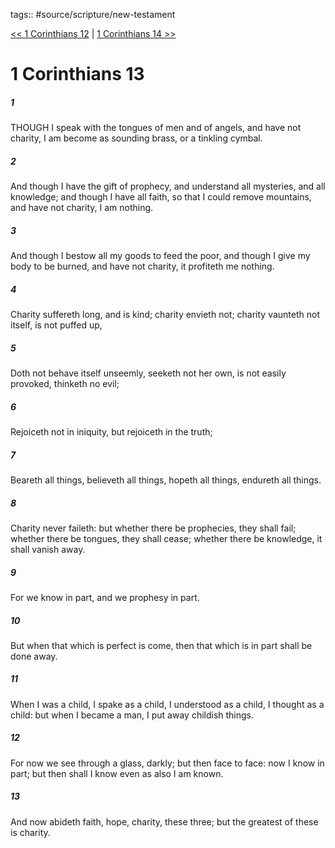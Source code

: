 tags:: #source/scripture/new-testament

[<< 1 Corinthians 12](new-testament/07_1_Corinthians/1_Corinthians_12.md) | [1 Corinthians 14 >>](new-testament/07_1_Corinthians/1_Corinthians_14.md)

# 1 Corinthians 13

##### 1

THOUGH I speak with the tongues of men and of angels, and have not charity, I am become as sounding brass, or a tinkling cymbal.

##### 2

And though I have the gift of prophecy, and understand all mysteries, and all knowledge; and though I have all faith, so that I could remove mountains, and have not charity, I am nothing.

##### 3

And though I bestow all my goods to feed the poor, and though I give my body to be burned, and have not charity, it profiteth me nothing.

##### 4

Charity suffereth long, and is kind; charity envieth not; charity vaunteth not itself, is not puffed up,

##### 5

Doth not behave itself unseemly, seeketh not her own, is not easily provoked, thinketh no evil;

##### 6

Rejoiceth not in iniquity, but rejoiceth in the truth;

##### 7

Beareth all things, believeth all things, hopeth all things, endureth all things.

##### 8

Charity never faileth: but whether there be prophecies, they shall fail; whether there be tongues, they shall cease; whether there be knowledge, it shall vanish away.

##### 9

For we know in part, and we prophesy in part.

##### 10

But when that which is perfect is come, then that which is in part shall be done away.

##### 11

When I was a child, I spake as a child, I understood as a child, I thought as a child: but when I became a man, I put away childish things.

##### 12

For now we see through a glass, darkly; but then face to face: now I know in part; but then shall I know even as also I am known.

##### 13

And now abideth faith, hope, charity, these three; but the greatest of these is charity.
